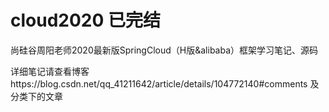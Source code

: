 # cloud2020 已完结
尚硅谷周阳老师2020最新版SpringCloud（H版&alibaba）框架学习笔记、源码

详细笔记请查看博客https://blog.csdn.net/qq_41211642/article/details/104772140#comments 及分类下的文章
